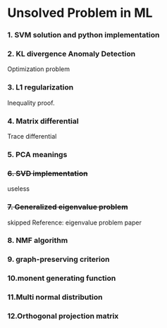 # Unsolved Problem in ML

### 1. SVM solution and python implementation



### 2. KL divergence Anomaly Detection

Optimization problem




### 3. L1 regularization

Inequality proof.




### 4. Matrix differential

Trace differential



### 5. PCA meanings




### ~~6. SVD implementation~~
useless



### ~~7. Generalized eigenvalue problem~~
skipped
Reference: eigenvalue problem paper

### 8. NMF algorithm



### 9. graph-preserving criterion



### 10.monent generating function



### 11.Multi normal distribution



### 12.Orthogonal projection matrix
